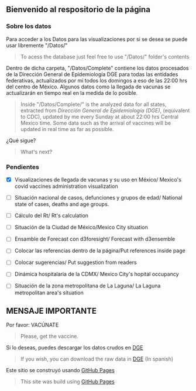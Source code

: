 ## Bienvenido al respositorio de la página

### Sobre los datos 

Para acceder a los Datos para las visualizaciones por si se desea se puede usar libremente "/Datos/"  

>To acess the database just feel free to use "/Datos/" folder's contents

Dentro de dicha carpeta, "/Datos/Complete" contiene los datos procesados de la Dirección General de Epidemiología DGE para todas las entidades federativas, actualizados por mí todos los domingos a eso de las 22:00 hrs del centro de México. Algunos datos como la llegada de vacunas se actualizarán en tiempo real en la medida de lo posible.

> Inside "/Datos/Complete/" is the analyzed data for all states, extracted from _Dirección General de Epidemiología (DGE)_, (equivalent to CDC), updated by me every Sunday at about 22:00 hrs Central Mexico time. Some data such as the arrival of vaccines will be updated in real time as far as possible.

¿Qué sigue?
>What's next?

### Pendientes 

- [x] Visualizaciones de llegada de vacunas y su uso en México/ Mexico's covid vaccines administration visualization
- [ ] Situación nacional de casos, defunciones y grupos de edad/ National state of cases, deaths and age groups.
- [ ] Cálculo del Rt/ Rt's calculation 
- [ ] Situación de la Ciudad de México/Mexico City situation
- [ ] Ensamble de Forecast con d3foresight/ Forecast with d3ensemble
- [ ] Colocar las referencias dentro de la página/Put references inside page
- [ ] Colocar sugerencias/ Put suggestion from readers 
- [ ] Dinámica hospitalaria de la CDMX/ Mexico City's hopital occupancy
- [ ] Situación de la zona metropolitana de La Laguna/ La Laguna metropolitan area's situation


## MENSAJE IMPORTANTE
Por favor: VACÚNATE

>Please, get the vaccine.



Si lo deseas, puedes descargar los datos crudos en [DGE](https://www.gob.mx/salud/documentos/datos-abiertos-152127)  

> If you wish, you can download the raw data in [DGE](https://www.gob.mx/salud/documentos/datos-abiertos-152127) (In spanish)

Este sitio se construyó usando [GitHub Pages](https://pages.github.com/)
> This site was build using [GitHub Pages](https://pages.github.com/)


